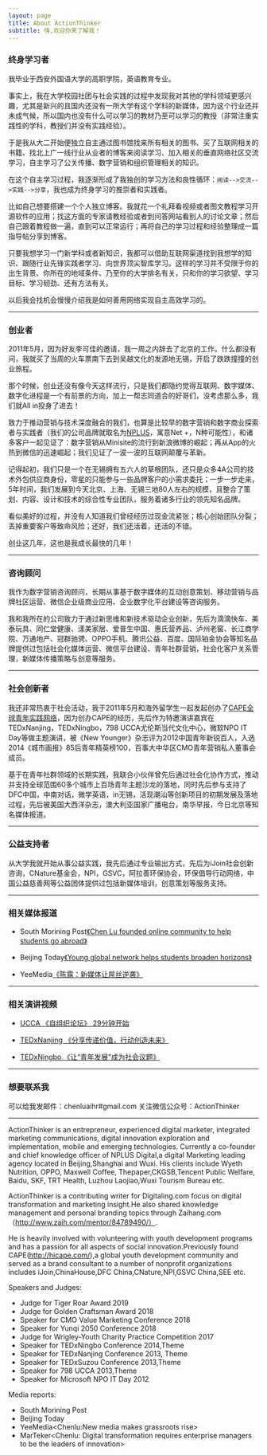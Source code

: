 ```yaml
---
layout: page
title: About ActionThinker
subtitle: 嗨,欢迎你来了解我！
---
```


### 终身学习者
我毕业于西安外国语大学的高职学院，英语教育专业。

事实上，我在大学校园社团与社会实践的过程中发现我对其他的学科领域更感兴趣，尤其是新兴的且国内还没有一所大学有这个学科的新媒体，因为这个行业还并未成气候，所以国内也没有什么可以学习的教材乃至可以学习的教授（非常注重实践性的学科，教授们并没有实践经验）。

于是我从大二开始便独立自主通过图书馆找来所有相关的图书、买了互联网相关的书籍、找北上广一线行业从业者的博客来阅读学习、加入相关的垂直网络社区交流学习，自主学习了公关传播、数字营销和组织管理相关的知识。

在这个自主学习过程，我逐渐形成了我独创的学习方法和良性循环：`阅读-->交流-->实践-->分享`，我也成为终身学习的推崇者和实践者。

比如自己想要搭建一个个人独立博客。我就花一个礼拜看视频或者图文教程学习开源软件的应用；找这方面的专家请教经验或者到问答网站看别人的讨论文章；然后自己跟着教程做一遍，直到可以正常运行；再将自己的学习过程和经验整理成一篇指导帖分享到博客。

只要我想学习一门新学科或者新知识，我都可以借助互联网渠道找到我想学的知识、跟随行业先锋实践者学习、向世界顶尖智库学习。这样的学习并不受限于你的出生背景、你所在的地域条件、乃至你的大学排名有关，只和你的学习欲望、学习目标、学习韧劲、还有方法有关。

以后我会找机会慢慢介绍我是如何善用网络实现自主高效学习的。

---

### 创业者
2011年5月，因为好友李可佳的邀请，我一周之内辞去了北京的工作。什么都没有问，我就买了当周的火车票南下去到吴越文化的发源地无锡，开启了跌跌撞撞的创业旅程。

那个时候，创业还没有像今天这样流行，只是我们都隐约觉得互联网、数字媒体、数字化进程是一个有前景的方向，加上一帮志同道合的好哥们，没考虑那么多，我们就All in投身了进去！

致力于推动营销与技术深度融合的我们，也算是比较早的数字营销和数字商业探索者与实践者（我们的公司品牌就取名为[NPLUS](http://www.nplusgroup.com)，寓意Net +，N种可能性），和诸多客户一起见证了：数字营销从Minisite的流行到新浪微博的崛起；再从App的火热到微信的迅速崛起；我们见证了一波一波的互联网颠覆与革新。

记得起初，我们只是一个在无锡拥有五六人的草根团队，还只是众多4A公司的技术外包供应商身份，零星的只能参与一些品牌客户的小需求委托；一步一步走来，5年时间，我们发展到今天北京、上海、无锡三地80人左右的规模，且整合了策划、内容、设计和技术的综合性专业团队，服务着诸多行业的领先知名品牌。

看似美好的过程，并没有人知道我们曾经经历过现金流紧张；核心创始团队分裂；丢掉重要客户等致命风险；还好，我们还活着，还活的不错。

创业这几年，这也是我成长最快的几年！

---

### 咨询顾问
我作为数字营销咨询顾问，长期从事基于数字媒体的互动创意策划、移动营销与品牌社区运营、微信企业级商业应用、企业数字化平台建设等咨询服务。

我和我所在的公司致力于通过新思维和新技术驱动企业创新，先后为滴滴快车、美泰玩具、同仁堂健康、漾美家居、爱普生中国、惠氏营养品、泸州老窖、长江商学院、万通地产、冠群驰骋、OPPO手机、腾讯公益、百度、国际铂金协会等知名品牌提供过包括社会化媒体运营、微信平台建设、青年社群营销，社会化客户关系管理，新媒体传播策略与创意等服务。

---

### 社会创新者
我还非常热衷于社会活动，我于2011年5月和海外留学生一起发起创办了[CAPE全球青年实践网络](http://hicape.com)，因为创办CAPE的经历，先后作为特邀演讲嘉宾在TEDxNanjing，TEDxNingbo，798 UCCA尤伦斯当代文化中心，微软NPO IT Day等做主题演讲，被《New Younger》杂志评为2012中国青年新锐百人，入选2014《城市画报》85后青年精英榜100，百事大中华区CMO青年营销私人董事会成员。 

基于在青年社群领域的长期实践，我联合小伙伴曾先后通过社会化协作方式，推动并支持全球范围60多个城市上百场青年主题沙龙的落地，同时先后参与支持了DFC中国，中南对话，微学英语，in无锡，活现潮汕等创新项目的初期发展及落地过程，先后被美国大西洋杂志，澳大利亚国家广播电台，南华早报，今日北京等知名媒体报道。 

---

### 公益支持者
从大学我就开始从事公益实践，我先后通过专业输出方式，先后为iJoin社会创新咨询，CNature基金会，NPI，GSVC，阿拉善环保协会，环保倡导行动网络，中国公益慈善网等公益团体提供过包括新媒体培训，创意策划等服务支持。

---

### 相关媒体报道

- South Morining Post[《Chen Lu founded online community to help students go abroad》](http://www.scmp.com/news/china/article/1151911/chen-lu-founded-online-community-help-students-go-abroad)

- Beijing Today[《Young global network helps students broaden horizons》](http://www.beijingtoday.com.cn/2012/11/young-global-network-helps-students-broaden-horizons/)

- YeeMedia[《陈露：新媒体让屌丝逆袭》](https://mp.weixin.qq.com/s?__biz=MjM5NTAwODEwMA==&mid=203862141&idx=2&sn=f478a68ee8bdf805cf7587c65d06c91e&3rd=MzA3MDU4NTYzMw==&scene=6#rd)
 ---
 
### 相关演讲视频

- [UCCA 《自组织论坛》 29分钟开始](http://v.youku.com/v_show/id_XNTM4OTQ1MzYw.html?from=s1.8-1-1.2)

- [TEDxNanjing 《分享传递价值，行动创造未来》](http://v.youku.com/v_show/id_XNjQwNjE4MTAw.html)

- [TEDxNingbo 《让“青年发展”成为社会议题》](https://v.qq.com/x/page/r0146isdzkh.html)

---

### 想要联系我

可以给我发邮件：chenluaihr#gmail.com
关注微信公众号：ActionThinker


---
ActionThinker is an entrepreneur, experienced digital marketer, integrated marketing communications, digital innovation exploration and implementation, mobile and emerging technologies. Currently a co-founder and chief knowledge officer of NPLUS Digital,a digital Marketing leading agency located in Beijing,Shanghai and Wuxi. His clients include Wyeth Nutrition, OPPO, Maxwell Coffee, Thepaper,CKGSB,Tencent Public Welfare, Baidu, SKF, TRT Health, Luzhou Laojiao,Wuxi Tourism Bureau etc.

ActionThinker is a contributing writer for Digitaling.com focus on digital transformation and marketing insight.He also shared knowledge management and personal branding topics through Zaihang.com（http://www.zaih.com/mentor/84789490/）.

He is heavily involved with volunteering with youth development programs and has a passion for all aspects of social innovation.Previously found CAPE(http://hicape.com/),a global youth development community and served as a brand consultant to a number of nonprofit organizations includes iJoin,ChinaHouse,DFC China,CNature,NPI,GSVC China,SEE etc.

Speakers and Judges:
- Judge for Tiger Roar Award 2019 
- Judge for Golden Craftsman Award 2018
- Speaker for CMO Value Marketing Conference 2018
- Speaker for Yunqi 2050 Conference 2018
- Judge for Wrigley-Youth Charity Practice Competition 2017
- Speaker for TEDxNingbo Conference 2014,Theme<Echo>
- Speaker for TEDxNanjing Conference 2013, Theme<NEXT>
- Speaker for TEDxSuzou Conference 2013,Theme<Community>
- Speaker for 798 UCCA 2013,Theme <Self-organizing forum>
- Speaker for Microsoft NPO IT Day 2012 

Media reports:
- South Morining Post<Chen Lu founded online community to help students go abroad>
- Beijing Today<Young global network helps students broaden horizons>
- YeeMedia<Chenlu:New media makes grassroots rise> 
- MarTeker<Chenlu: Digital transformation requires enterprise managers to be the leaders of innovation>

